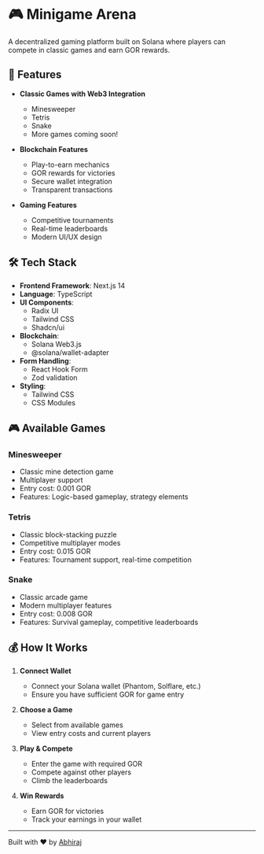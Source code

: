 # 🎮 Minigame Arena

A decentralized gaming platform built on Solana where players can compete in classic games and earn GOR rewards.

## 🌟 Features

- **Classic Games with Web3 Integration**

  - Minesweeper
  - Tetris
  - Snake
  - More games coming soon!

- **Blockchain Features**

  - Play-to-earn mechanics
  - GOR rewards for victories
  - Secure wallet integration
  - Transparent transactions

- **Gaming Features**
  - Competitive tournaments
  - Real-time leaderboards
  - Modern UI/UX design

## 🛠️ Tech Stack

- **Frontend Framework**: Next.js 14
- **Language**: TypeScript
- **UI Components**:
  - Radix UI
  - Tailwind CSS
  - Shadcn/ui
- **Blockchain**:
  - Solana Web3.js
  - @solana/wallet-adapter
- **Form Handling**:
  - React Hook Form
  - Zod validation
- **Styling**:
  - Tailwind CSS
  - CSS Modules

## 🎮 Available Games

### Minesweeper

- Classic mine detection game
- Multiplayer support
- Entry cost: 0.001 GOR
- Features: Logic-based gameplay, strategy elements

### Tetris

- Classic block-stacking puzzle
- Competitive multiplayer modes
- Entry cost: 0.015 GOR
- Features: Tournament support, real-time competition

### Snake

- Classic arcade game
- Modern multiplayer features
- Entry cost: 0.008 GOR
- Features: Survival gameplay, competitive leaderboards

## 💰 How It Works

1. **Connect Wallet**

   - Connect your Solana wallet (Phantom, Solflare, etc.)
   - Ensure you have sufficient GOR for game entry

2. **Choose a Game**

   - Select from available games
   - View entry costs and current players

3. **Play & Compete**

   - Enter the game with required GOR
   - Compete against other players
   - Climb the leaderboards

4. **Win Rewards**
   - Earn GOR for victories
   - Track your earnings in your wallet

---

Built with ❤️ by [Abhiraj](https://www.abhiraj0x.me)
